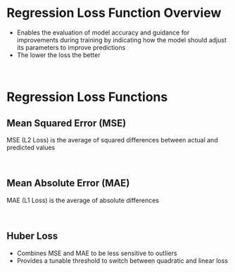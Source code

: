 # Regression Loss Function Overview

* Enables the evaluation of model accuracy and guidance for improvements during training by indicating how the model should adjust its parameters to improve predictions
* The lower the loss the better

<br>

# Regression Loss Functions

## Mean Squared Error (MSE)

MSE (L2 Loss) is the average of squared differences between actual and predicted values 

<br>

## Mean Absolute Error (MAE)

MAE (L1 Loss) is the average of absolute differences 

<br>

## Huber Loss

* Combines MSE and MAE to be less sensitive to outliers 
* Provides a tunable threshold to switch between quadratic and linear loss